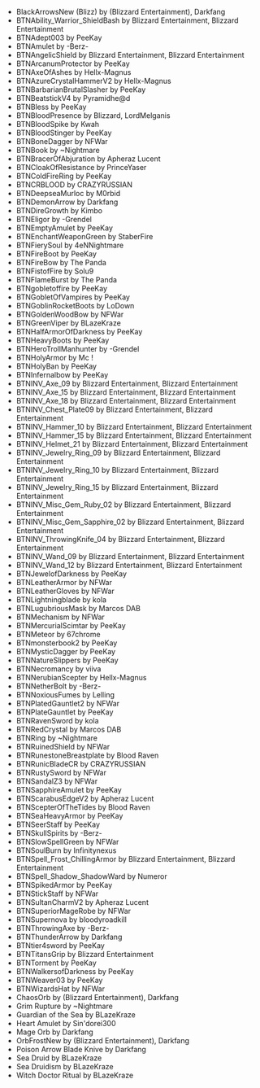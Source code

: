 * BlackArrowsNew (Blizz) by (Blizzard Entertainment), Darkfang
* BTNAbility_Warrior_ShieldBash by Blizzard Entertainment, Blizzard Entertainment
* BTNAdept003 by PeeKay
* BTNAmulet by -Berz-
* BTNAngelicShield by Blizzard Entertainment, Blizzard Entertainment
* BTNArcanumProtector by PeeKay
* BTNAxeOfAshes by Hellx-Magnus
* BTNAzureCrystalHammerV2 by Hellx-Magnus
* BTNBarbarianBrutalSlasher by PeeKay
* BTNBeatstickV4 by Pyramidhe@d
* BTNBless by PeeKay
* BTNBloodPresence by Blizzard, LordMelganis
* BTNBloodSpike by Kwah
* BTNBloodStinger by PeeKay
* BTNBoneDagger by NFWar
* BTNBook by ~Nightmare
* BTNBracerOfAbjuration by Apheraz Lucent
* BTNCloakOfResistance by PrinceYaser
* BTNColdFireRing by PeeKay
* BTNCRBLOOD by CRAZYRUSSIAN
* BTNDeepseaMurloc by M0rbid
* BTNDemonArrow by Darkfang
* BTNDireGrowth by Kimbo
* BTNEligor by -Grendel
* BTNEmptyAmulet by PeeKay
* BTNEnchantWeaponGreen by StaberFire
* BTNFierySoul by 4eNNightmare
* BTNFireBoot by PeeKay
* BTNFireBow by The Panda
* BTNFistofFire by Solu9
* BTNFlameBurst by The Panda
* BTNgobletoffire by PeeKay
* BTNGobletOfVampires by PeeKay
* BTNGoblinRocketBoots by LoDown
* BTNGoldenWoodBow by NFWar
* BTNGreenViper by BLazeKraze
* BTNHalfArmorOfDarkness by PeeKay
* BTNHeavyBoots by PeeKay
* BTNHeroTrollManhunter by -Grendel
* BTNHolyArmor by Mc !
* BTNHolyBan by PeeKay
* BTNInfernalbow by PeeKay
* BTNINV_Axe_09 by Blizzard Entertainment, Blizzard Entertainment
* BTNINV_Axe_15 by Blizzard Entertainment, Blizzard Entertainment
* BTNINV_Axe_18 by Blizzard Entertainment, Blizzard Entertainment
* BTNINV_Chest_Plate09 by Blizzard Entertainment, Blizzard Entertainment
* BTNINV_Hammer_10 by Blizzard Entertainment, Blizzard Entertainment
* BTNINV_Hammer_15 by Blizzard Entertainment, Blizzard Entertainment
* BTNINV_Helmet_21 by Blizzard Entertainment, Blizzard Entertainment
* BTNINV_Jewelry_Ring_09 by Blizzard Entertainment, Blizzard Entertainment
* BTNINV_Jewelry_Ring_10 by Blizzard Entertainment, Blizzard Entertainment
* BTNINV_Jewelry_Ring_15 by Blizzard Entertainment, Blizzard Entertainment
* BTNINV_Misc_Gem_Ruby_02 by Blizzard Entertainment, Blizzard Entertainment
* BTNINV_Misc_Gem_Sapphire_02 by Blizzard Entertainment, Blizzard Entertainment
* BTNINV_ThrowingKnife_04 by Blizzard Entertainment, Blizzard Entertainment
* BTNINV_Wand_09 by Blizzard Entertainment, Blizzard Entertainment
* BTNINV_Wand_12 by Blizzard Entertainment, Blizzard Entertainment
* BTNJewelofDarkness by PeeKay
* BTNLeatherArmor by NFWar
* BTNLeatherGloves by NFWar
* BTNLightningblade by kola
* BTNLugubriousMask by Marcos DAB
* BTNMechanism by NFWar
* BTNMercurialScimtar by PeeKay
* BTNMeteor by 67chrome
* BTNmonsterbook2 by PeeKay
* BTNMysticDagger by PeeKay
* BTNNatureSlippers by PeeKay
* BTNNecromancy by viiva
* BTNNerubianScepter by Hellx-Magnus
* BTNNetherBolt by -Berz-
* BTNNoxiousFumes by Lelling
* BTNPlatedGauntlet2 by NFWar
* BTNPlateGauntlet by PeeKay
* BTNRavenSword by kola
* BTNRedCrystal by Marcos DAB
* BTNRing by ~Nightmare
* BTNRuinedShield by NFWar
* BTNRunestoneBreastplate by Blood Raven
* BTNRunicBladeCR by CRAZYRUSSIAN
* BTNRustySword by NFWar
* BTNSandalZ3 by NFWar
* BTNSapphireAmulet by PeeKay
* BTNScarabusEdgeV2 by Apheraz Lucent
* BTNScepterOfTheTides by Blood Raven
* BTNSeaHeavyArmor by PeeKay
* BTNSeerStaff by PeeKay
* BTNSkullSpirits by -Berz-
* BTNSlowSpellGreen by NFWar
* BTNSoulBurn by Infinitynexus
* BTNSpell_Frost_ChillingArmor by Blizzard Entertainment, Blizzard Entertainment
* BTNSpell_Shadow_ShadowWard by Numeror
* BTNSpikedArmor by PeeKay
* BTNStickStaff by NFWar
* BTNSultanCharmV2 by Apheraz Lucent
* BTNSuperiorMageRobe by NFWar
* BTNSupernova by bloodyroadkill
* BTNThrowingAxe by -Berz-
* BTNThunderArrow by Darkfang
* BTNtier4sword by PeeKay
* BTNTitansGrip by Blizzard Entertainment
* BTNTorment by PeeKay
* BTNWalkersofDarkness by PeeKay
* BTNWeaver03 by PeeKay
* BTNWizardsHat by NFWar
* ChaosOrb by (Blizzard Entertainment), Darkfang
* Grim Rupture by ~Nightmare
* Guardian of the Sea by BLazeKraze
* Heart Amulet by Sin'dorei300
* Mage Orb by Darkfang
* OrbFrostNew by (Blizzard Entertainment), Darkfang
* Poison Arrow Blade Knive by Darkfang
* Sea Druid by BLazeKraze
* Sea Druidism by BLazeKraze
* Witch Doctor Ritual by BLazeKraze
